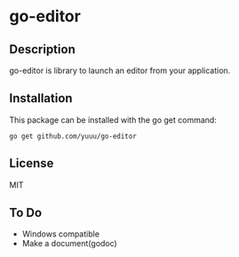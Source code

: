 go-editor
============

Description
-----------

go-editor is library to launch an editor from your application.


Installation
-------------


This package can be installed with the go get command:

    go get github.com/yuuu/go-editor


License
-------

MIT


To Do
-----

- Windows compatible
- Make a document(godoc)


